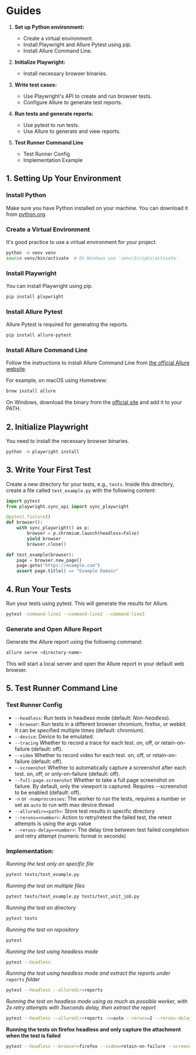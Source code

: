 # Guides
1. **Set up Python environment:**
   - Create a virtual environment.
   - Install Playwright and Allure Pytest using pip.
   - Install Allure Command Line.

2. **Initialize Playwright:**
   - Install necessary browser binaries.

3. **Write test cases:**
   - Use Playwright's API to create and run browser tests.
   - Configure Allure to generate test reports.

4. **Run tests and generate reports:**
   - Use pytest to run tests.
   - Use Allure to generate and view reports. 

5. **Test Runner Command Line**
   - Test Runner Config
   - Implementation Example


## 1. Setting Up Your Environment

### Install Python
Make sure you have Python installed on your machine. You can download it from [python.org](https://www.python.org/).

### Create a Virtual Environment
It's good practice to use a virtual environment for your project.

```bash
python -m venv venv
source venv/bin/activate  # On Windows use `venv\Scripts\activate`
```

### Install Playwright
You can install Playwright using pip.

```bash
pip install playwright
```

### Install Allure Pytest
Allure Pytest is required for generating the reports.

```bash
pip install allure-pytest
```

### Install Allure Command Line
Follow the instructions to install Allure Command Line from [the official Allure website](https://docs.qameta.io/allure/#_get_started).

For example, on macOS using Homebrew:

```bash
brew install allure
```

On Windows, download the binary from the [official site](https://docs.qameta.io/allure/#_get_started) and add it to your PATH.

## 2. Initialize Playwright

You need to install the necessary browser binaries.

```bash
python -m playwright install
```

## 3. Write Your First Test

Create a new directory for your tests, e.g., `tests`. Inside this directory, create a file called `test_example.py` with the following content:

```python
import pytest
from playwright.sync_api import sync_playwright

@pytest.fixture()
def browser():
    with sync_playwright() as p:
        browser = p.chromium.launch(headless=False)
        yield browser
        browser.close()

def test_example(browser):
    page = browser.new_page()
    page.goto("https://example.com")
    assert page.title() == "Example Domain"
```

## 4. Run Your Tests

Run your tests using pytest. This will generate the results for Allure.

```bash
pytest -command-line1 --command-line2 --command-line3
```

### Generate and Open Allure Report

Generate the Allure report using the following command:

```bash
allure serve <directory-name>
```

This will start a local server and open the Allure report in your default web browser.


## 5. Test Runner Command Line
   
### Test Runner Config
- `--headless`: Run tests in headless mode (default: _Non-headless_). 
- `--browser`: Run tests in a different browser chromium, firefox, or webkit. It can be specified multiple times (default: chromium).   
- `--device`: Device to be emulated.  
- `--tracing` Whether to record a trace for each test. on, off, or retain-on-failure (default: off). 
- `--video` Whether to record video for each test. on, off, or retain-on-failure (default: off). 
- `--screenshot` Whether to automatically capture a screenshot after each test. on, off, or only-on-failure (default: off). 
- `--full-page-screenshot` Whether to take a full page screenshot on failure. By default, only the viewport is captured. Requires --screenshot to be enabled (default: off).
- `-n` or `-numproccesses`: The worker to run the tests, requires a number or set as `auto` to run with max device thread
- `--alluredir=<path>`: Store test results in specific directory
- `--reruns=<number>`: Action to retry/retest the failed test, the retest attempts is using the args value
- `--reruns-delay=<number>`: The delay time between test failed completion and retry attempt (numeric format in seconds)


### Implementation:

*Running the test only on specific file*
```bash
pytest tests/test_example.py
```

*Running the test on multiple files*
```bash
pytest tests/test_example.py tests/test_unit_job.py
```

*Running the test on directory*
```bash
pytest tests
```

*Running the test on repository*
```bash
pytest 
```

*Running the test using headless mode*
```bash
pytest --headless
```

*Running the test using headless mode and extract the reports under `reports` folder*
```bash
pytest --headless --alluredir=reports
```

*Running the test on headless mode using as much as possible worker, with 2x retry attempts with 3seconds delay, then extract the report*
```bash
pytest --headless --alluredir=reports -n=auto --reruns=2 --reruns-delay=3 
```


**Running the tests on firefox headless and only capture the attachment when the test is failed**
```bash
pytest --headless --browser=firefox --video=retain-on-failure --screenshot=only-on-failure --full-page-screenshot=on
```

